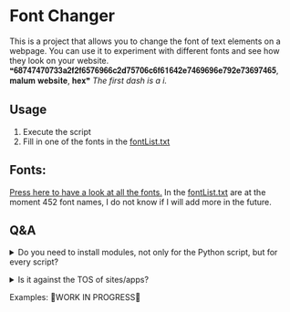 # Font Changer

This is a project that allows you to change the font of text elements on a webpage. You can use it to experiment with different fonts and see how they look on your website.
❝𝟔𝟖𝟕𝟒𝟕𝟒𝟕𝟎𝟕𝟑𝟑𝐚𝟐𝐟𝟐𝐟𝟔𝟓𝟕𝟔𝟗𝟔𝟔𝐜𝟐𝐝𝟕𝟓𝟕𝟎𝟔𝐜𝟔𝐟𝟔𝟏𝟔𝟒𝟐𝐞𝟕𝟒𝟔𝟗𝟔𝟗𝟔𝐞𝟕𝟗𝟐𝐞𝟕𝟑𝟔𝟗𝟕𝟒𝟔𝟓, 𝐦𝐚𝐥𝐮𝐦 𝐰𝐞𝐛𝐬𝐢𝐭𝐞, 𝐡𝐞𝐱❞
*The first dash is a i.*

## Usage
 
1. Execute the script
2. Fill in one of the fonts in the [fontList.txt](./fontList.txt)

## Fonts:

[Press here to have a look at all the fonts.](./fontList.txt)
In the [fontList.txt](./fontList.txt) are at the moment 452 font names, I do not know if I will add more in the future.

## Q&A

<details><summary>Do you need to install modules, not only for the Python script, but for every script?</summary> 
  No, the scripts provided don't need extra modules. But they do use specific commands and tools that might not be installed by default on your computer.

For instance:

Shell (Bash), Ruby, Java, C# and C++ all need `wmctrl`  and `xdotool`.
These commands are usually available on Linux systems, but you might need to install them separately on Windows or other platforms. Make sure to have these tools installed and accessible on your system for the scripts to work properly.</details>

<details><summary>Is it against the TOS of sites/apps?</summary>
  No, it's not illegal or against the TOS of sites/apps normally, except if you have sites like Discord, they do not like modification in their system, so probaly (I'm not sure) then it is against the TOS of Discord, but for other sites, make sure to check their TOS. </details>


Examples:
🚧WORK IN PROGRESS🚧
